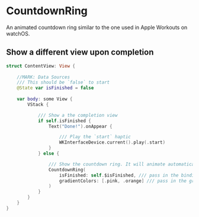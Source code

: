 # CountdownRing

An animated countdown ring similar to the one used in Apple Workouts on watchOS.

## Show a different view upon completion

```swift
struct ContentView: View {
    
	//MARK: Data Sources
	/// This should be `false` to start
	@State var isFinished = false
	
	var body: some View {
		VStack {

			/// Show a the completion view
			if self.isFinished {
				Text("Done!").onAppear {

					/// Play the `start` haptic
					WKInterfaceDevice.current().play(.start)
				}
			} else {

				/// Show the countdown ring. It will animate automatically.
				CountdownRing(
					isFinished: self.$isFinished, /// pass in the binding
					gradientColors: [.pink, .orange] /// pass in the gradient colors
				)
			}
		}
	}
}
```
